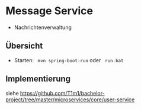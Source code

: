 # Message Service
- Nachrichtenverwaltung

## Übersicht
- Starten: ``` mvn spring-boot:run``` oder ``` run.bat```


## Implementierung
siehe https://github.com/T1m1/bachelor-project/tree/master/microservices/core/user-service
